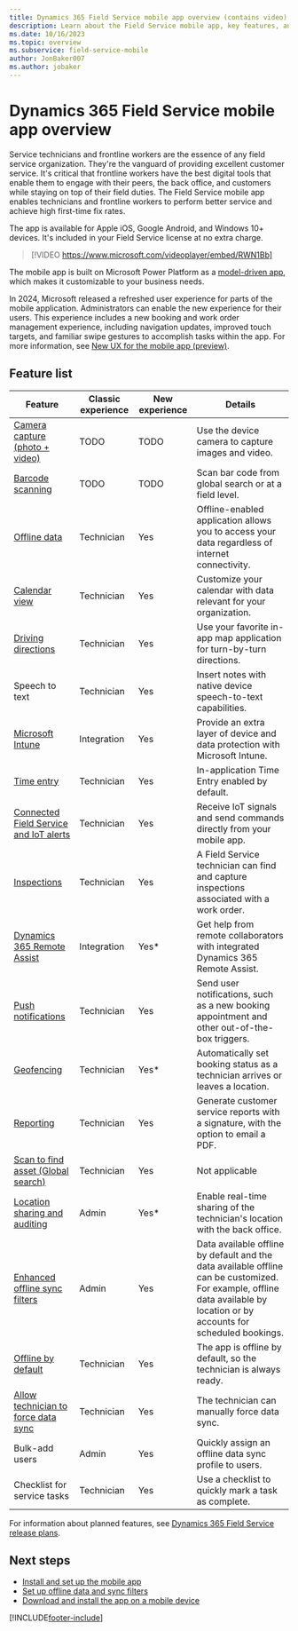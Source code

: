 ```yaml
---
title: Dynamics 365 Field Service mobile app overview (contains video)
description: Learn about the Field Service mobile app, key features, and system requirements with this general overview.
ms.date: 10/16/2023
ms.topic: overview
ms.subservice: field-service-mobile
author: JonBaker007
ms.author: jobaker
---
```


# Dynamics 365 Field Service mobile app overview

Service technicians and frontline workers are the essence of any field service organization. They're the vanguard of providing excellent customer service. It's critical that frontline workers have the best digital tools that enable them to engage with their peers, the back office, and customers while staying on top of their field duties. The Field Service mobile app enables technicians and frontline workers to perform better service and achieve high first-time fix rates.

The app is available for Apple iOS, Google Android, and Windows 10+ devices. It's included in your Field Service license at no extra charge.

> [!VIDEO https://www.microsoft.com/videoplayer/embed/RWN1Bb]

The mobile app is built on Microsoft Power Platform as a [model-driven app](/powerapps/maker/model-driven-apps/model-driven-app-overview), which makes it customizable to your business needs.

In 2024, Microsoft released a refreshed user experience for parts of the mobile application. Administrators can enable the new experience for their users. This experience includes a new booking and work order management experience, including navigation updates, improved touch targets, and familiar swipe gestures to accomplish tasks within the app. For more information, see [New UX for the mobile app (preview)](mobile-powerapp-newux-overview.md).

## Feature list

| Feature | Classic experience  | New experience |  Details |
| --- | --- | --- |  --- |
| [Camera capture (photo + video)](get-work-done-mobile-app.md) | TODO | TODO |  Use the device camera to capture images and video. |
| [Barcode scanning](get-work-done-mobile-app.md) | TODO | TODO |  Scan bar code from global search or at a field level. |
| [Offline data](work-offline-mobile-app.md) | Technician | Yes |  Offline-enabled application allows you to access your data regardless of internet connectivity. |
| [Calendar view](download-get-started-mobile-app.md#view-scheduled-work-orders) | Technician | Yes |   Customize your calendar with data relevant for your organization. |
| [Driving directions](get-work-done-mobile-app.md#travel-to-a-job-location) | Technician | Yes | Use your favorite in-app map application for turn-by-turn directions. |
| Speech to text | Technician | Yes | Insert notes with native device speech-to-text capabilities. |
| [Microsoft Intune](mobile-power-app-intune.md)  | Integration | Yes | Provide an extra layer of device and data protection with Microsoft Intune. |
| [Time entry](get-work-done-mobile-app.md)  | Technician | Yes | In-application Time Entry enabled by default. |
| [Connected Field Service and IoT alerts](get-work-done-mobile-app.md) | Technician | Yes |  Receive IoT signals and send commands directly from your mobile app. |
| [Inspections](inspections.md) | Technician | Yes | A Field Service technician can find and capture inspections associated with a work order. |
| [Dynamics 365 Remote Assist](/dynamics365/mixed-reality/remote-assist/overview-hololens) | Integration | Yes* | Get help from remote collaborators with integrated Dynamics 365 Remote Assist. |
| [Push notifications](mobile-power-app-push-notifications.md) | Technician | Yes |  Send user notifications, such as a new booking appointment and other out-of-the-box triggers. |
| [Geofencing](mobile-powerapp-geofence.md) | Technician | Yes* | Automatically set booking status as a technician arrives or leaves a location. |
| [Reporting](mobile-powerapp-reporting.md) | Technician | Yes | Generate customer service reports with a signature, with the option to email a PDF. |
| [Scan to find asset (Global search)](mobile-power-app-system-barcode-scanning.md) | Technician | Yes |  Not applicable |
| [Location sharing and auditing](mobile-powerapp-location-auditing.md) | Admin | Yes* | Enable real-time sharing of the technician's location with the back office. |
| [Enhanced offline sync filters](work-offline-mobile-app.md) | Admin | Yes |  Data available offline by default and the data available offline can be customized. For example, offline data available by location or by accounts for scheduled bookings. |
| [Offline by default](mobile-power-app-system-offline-sync.md) | Technician | Yes |  The app is offline by default, so the technician is always ready. |
| [Allow technician to force data sync](work-offline-mobile-app.md) | Technician | Yes |  The technician can manually force data sync. |
| Bulk-add users  | Admin | Yes|  Quickly assign an offline data sync profile to users. |
| Checklist for service tasks  | Technician | Yes |  Use a checklist to quickly mark a task as complete. |

For information about planned features, see [Dynamics 365 Field Service release plans](/dynamics365/release-plans/).

## Next steps

- [Install and set up the mobile app](mobile-power-app-get-started.md)
- [Set up offline data and sync filters](mobile-power-app-system-offline.md)
- [Download and install the app on a mobile device](download-get-started-mobile-app.md)

[!INCLUDE[footer-include](../../includes/footer-banner.md)]

